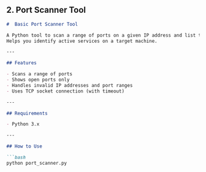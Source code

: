 ##  2. Port Scanner Tool

```markdown
#  Basic Port Scanner Tool

A Python tool to scan a range of ports on a given IP address and list the open ones.  
Helps you identify active services on a target machine.

---

## Features

- Scans a range of ports
- Shows open ports only
- Handles invalid IP addresses and port ranges
- Uses TCP socket connection (with timeout)

---

## Requirements

- Python 3.x

---

## How to Use

```bash
python port_scanner.py
